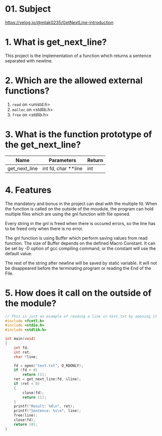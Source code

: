 # 01. Subject
https://velog.io/@mtak0235/GetNextLine-introduction

# 1. What is get_next_line?
This project is the implementation of a function which returns a sentence separated with newline.

# 2. Which are the allowed external functions?

1. `read` on <unistd.h>
2. `malloc` on <stdlib.h>
3. `free` on <stdlib.h>

# 3. What is the function prototype of the get_next_line?
|Name|Parameters|Return|
|--|--|--|
|get_next_line|int fd, char **line|int|

# 4. Features
The mandatory and bonus in the project can deal with the multiple fd.
When the function is called on the outside of the moudule, the program can hold multiple files which are using the gnl function with file opened.

Every string in the gnl is freed when there is occured errors, so the line has to be freed only when there is no error.

The gnl function is using Buffer which perform saving values from read function. The size of Buffer depends on the defined Macro Constant. It can be set by -D option of gcc compiling command, or the constant will use the default value.

The rest of the string after newline will be saved by static variable. It will not be disappeared before the terminating program or reading the End of the File.

# 5. How does it call on the outside of the module?
```c
// This is just an example of reading a line in test.txt by opening it Read-Only.
#include <fcntl.h>
#include <stdio.h>
#include <stdlib.h>

int main(void)
{
	int fd;
	int ret;
	char *line;

	fd = open("test.txt", O_RDONLY);
	if (fd < 0)
		return (1);
	ret = get_next_line(fd, &line);
	if (ret < 0)
	{
		close(fd);
		return (1);
	}
	printf("Result: %d\n", ret);
	printf("Sentence: %s\n", line);
	free(line);
	close(fd);
	return (0);
}
```
